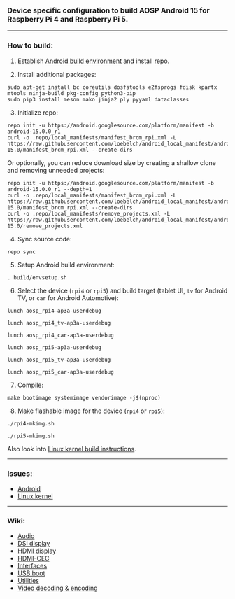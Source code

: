 ### Device specific configuration to build AOSP Android 15 for Raspberry Pi 4 and Raspberry Pi 5.

***

### How to build:

1. Establish [Android build environment](https://source.android.com/setup/initializing) and install [repo](https://source.android.com/docs/setup/develop#installing-repo).

2. Install additional packages:

```
sudo apt-get install bc coreutils dosfstools e2fsprogs fdisk kpartx mtools ninja-build pkg-config python3-pip
sudo pip3 install meson mako jinja2 ply pyyaml dataclasses
```

3. Initialize repo:

```
repo init -u https://android.googlesource.com/platform/manifest -b android-15.0.0_r1
curl -o .repo/local_manifests/manifest_brcm_rpi.xml -L https://raw.githubusercontent.com/loebelch/android_local_manifest/android-15.0/manifest_brcm_rpi.xml --create-dirs
```

Or optionally, you can reduce download size by creating a shallow clone and removing unneeded projects:

```
repo init -u https://android.googlesource.com/platform/manifest -b android-15.0.0_r1 --depth=1
curl -o .repo/local_manifests/manifest_brcm_rpi.xml -L https://raw.githubusercontent.com/loebelch/android_local_manifest/android-15.0/manifest_brcm_rpi.xml --create-dirs
curl -o .repo/local_manifests/remove_projects.xml -L https://raw.githubusercontent.com/loebelch/android_local_manifest/android-15.0/remove_projects.xml
```

4. Sync source code:

```
repo sync
```

5. Setup Android build environment:

```
. build/envsetup.sh
```

6. Select the device (`rpi4` or `rpi5`) and build target (tablet UI, `tv` for Android TV, or `car` for Android Automotive):

```
lunch aosp_rpi4-ap3a-userdebug
```
```
lunch aosp_rpi4_tv-ap3a-userdebug
```
```
lunch aosp_rpi4_car-ap3a-userdebug
```
```
lunch aosp_rpi5-ap3a-userdebug
```
```
lunch aosp_rpi5_tv-ap3a-userdebug
```
```
lunch aosp_rpi5_car-ap3a-userdebug
```

7. Compile:

```
make bootimage systemimage vendorimage -j$(nproc)
```

8. Make flashable image for the device (`rpi4` or `rpi5`):

```
./rpi4-mkimg.sh
```
```
./rpi5-mkimg.sh
```

Also look into [Linux kernel build instructions](https://github.com/raspberry-vanilla/android_kernel_manifest/tree/android-15.0).

***

### Issues:

- [Android](https://github.com/raspberry-vanilla/android_local_manifest/issues)
- [Linux kernel](https://github.com/raspberry-vanilla/android_kernel_manifest/issues)

***

### Wiki:

- [Audio](https://github.com/raspberry-vanilla/android_local_manifest/wiki/Audio)
- [DSI display](https://github.com/raspberry-vanilla/android_local_manifest/wiki/DSI-display)
- [HDMI display](https://github.com/raspberry-vanilla/android_local_manifest/wiki/HDMI-display)
- [HDMI-CEC](https://github.com/raspberry-vanilla/android_local_manifest/wiki/HDMI-CEC)
- [Interfaces](https://github.com/raspberry-vanilla/android_local_manifest/wiki/Interfaces)
- [USB boot](https://github.com/raspberry-vanilla/android_local_manifest/wiki/USB-boot)
- [Utilities](https://github.com/raspberry-vanilla/android_local_manifest/wiki/Utilities)
- [Video decoding & encoding](https://github.com/raspberry-vanilla/android_local_manifest/wiki/Video-decoding-&-encoding)
